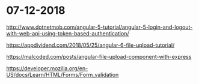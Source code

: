 # 07-12-2018

http://www.dotnetmob.com/angular-5-tutorial/angular-5-login-and-logout-with-web-api-using-token-based-authentication/

https://appdividend.com/2018/05/25/angular-6-file-upload-tutorial/

https://malcoded.com/posts/angular-file-upload-component-with-express

https://developer.mozilla.org/en-US/docs/Learn/HTML/Forms/Form_validation

